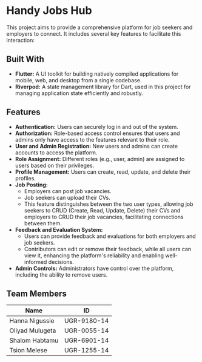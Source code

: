 # Handy Jobs Hub

This project aims to provide a comprehensive platform for job seekers and employers to connect. It includes several key features to facilitate this interaction:


## Built With

- **Flutter:** A UI toolkit for building natively compiled applications for mobile, web, and desktop from a single codebase.
- **Riverpod:** A state management library for Dart, used in this project for managing application state efficiently and robustly.


## Features

- **Authentication:** Users can securely log in and out of the system.
- **Authorization:** Role-based access control ensures that users and admins only have access to the features relevant to their role.
- **User and Admin Registration:** New users and admins can create accounts to access the platform.
- **Role Assignment:** Different roles (e.g., user, admin) are assigned to users based on their privileges.
- **Profile Management:** Users can create, read, update, and delete their profiles.
- **Job Posting:** 
  - Employers can post job vacancies.
  - Job seekers can upload their CVs.
  - This feature distinguishes between the two user types, allowing job seekers to CRUD (Create, Read, Update, Delete) their CVs and employers to CRUD their job vacancies, facilitating connections between them.
- **Feedback and Evaluation System:**
  - Users can provide feedback and evaluations for both employers and job seekers.
  - Contributors can edit or remove their feedback, while all users can view it, enhancing the platform's reliability and enabling well-informed decisions.
- **Admin Controls:** Administrators have control over the platform, including the ability to remove users.

## Team Members

| Name            | ID            |
|-----------------|---------------|
| Hanna Nigussie  | UGR-9180-14   |
| Oliyad Mulugeta | UGR-0055-14   |
| Shalom Habtamu  | UGR-6901-14   |
| Tsion Melese    | UGR-1255-14   |
